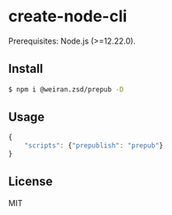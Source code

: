 # create-node-cli

Prerequisites: Node.js (>=12.22.0).

## Install

```bash
$ npm i @weiran.zsd/prepub -D
```

## Usage

```js
{
    "scripts": {"prepublish": "prepub"}
}
```

## License

MIT
